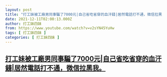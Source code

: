```yaml
---
layout: post
title: "打工妹被工廠男同事騙了7000元|自己省吃省穿的血汗錢|居然電話打不通，微信拉黑我。"
date: 2021-12-11T02:00:13.000Z
author: 打工妹四妹
from: https://www.youtube.com/watch?v=v2sYN45YuHw
tags: [ 打工妹四妹 ]
categories: [ 打工妹四妹 ]
---
```

<!--1639188013000-->
[打工妹被工廠男同事騙了7000元|自己省吃省穿的血汗錢|居然電話打不通，微信拉黑我。](https://www.youtube.com/watch?v=v2sYN45YuHw)
------

<div>

</div>
